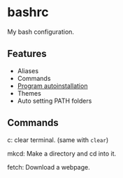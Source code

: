 # bashrc
My bash configuration.

## Features

- Aliases
- Commands
- [Program autoinstallation](docs/program_autoinstallation.md)
- Themes
- Auto setting PATH folders

## Commands

c: clear terminal. (same with `clear`)

mkcd: Make a directory and cd into it.

fetch: Download a webpage.
